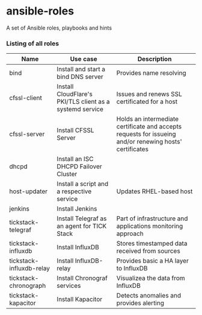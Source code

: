# ansible-roles

A set of Ansible roles, playbooks and hints

### Listing of all roles

| Name | Use case | Description |
|------|----------|-------------|
| bind | Install and start a bind DNS server | Provides name resolving |
| cfssl-client | Install CloudFlare's PKI/TLS client as a systemd service | Issues and renews SSL certificated for a host |
| cfssl-server | Install CFSSL Server | Holds an intermediate certificate and accepts requests for issueing and/or renewing hosts' certificates |
| dhcpd | Install an ISC DHCPD Failover Cluster | |
| host-updater | Install a script and a respective service| Updates RHEL-based host |
| jenkins | Install Jenkins | |
| tickstack-telegraf | Install Telegraf as an agent for TICK Stack| Part of infrastructure and applications monitoring approach |
| tickstack-influxdb | Install InfluxDB | Stores timestamped data received from sources |
| tickstack-influxdb-relay | Install InfluxDB-relay | Provides basic a HA layer to InfluxDB |
| tickstack-chronograph | Install Chronograf services | Visualizea the data from InfluxDB |
| tickstack-kapacitor | Install Kapacitor | Detects anomalies and provides alerting |

